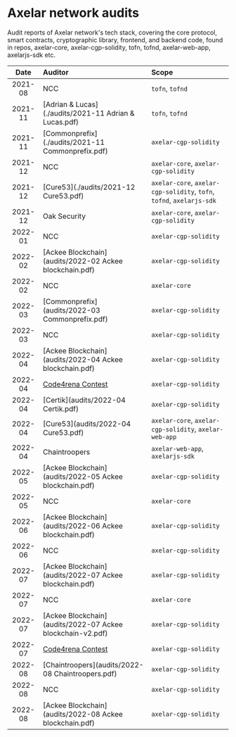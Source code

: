 # Axelar network audits

Audit reports of Axelar network's tech stack,
covering the core protocol, smart contracts, cryptographic library, frontend, and backend code,
found in repos, axelar-core, axelar-cgp-solidity, tofn, tofnd,
axelar-web-app, axelarjs-sdk etc.

| Date | Auditor | Scope |
| :---:        |     :--- | :--- |
| 2021-08 | NCC | `tofn`, `tofnd` |
| 2021-11 | [Adrian & Lucas](./audits/2021-11 Adrian & Lucas.pdf) | `tofn`, `tofnd` |
| 2021-11 | [Commonprefix](./audits/2021-11 Commonprefix.pdf) | `axelar-cgp-solidity` |
| 2021-12 | NCC | `axelar-core`, `axelar-cgp-solidity` |
| 2021-12 | [Cure53](./audits/2021-12 Cure53.pdf) | `axelar-core`, `axelar-cgp-solidity`, `tofn`, `tofnd`, `axelarjs-sdk` |
| 2021-12 | Oak Security | `axelar-core`, `axelar-cgp-solidity` |
| 2022-01 | NCC | `axelar-cgp-solidity` |
| 2022-02 | [Ackee Blockchain](audits/2022-02 Ackee blockchain.pdf) | `axelar-cgp-solidity` |
| 2022-02 | NCC | `axelar-core` |
| 2022-03 | [Commonprefix](audits/2022-03 Commonprefix.pdf) | `axelar-cgp-solidity` |
| 2022-03 | NCC | `axelar-cgp-solidity` |
| 2022-04 | [Ackee Blockchain](audits/2022-04 Ackee blockchain.pdf) | `axelar-cgp-solidity` |
| 2022-04 | [Code4rena Contest](https://code4rena.com/reports/2022-04-axelar) | `axelar-cgp-solidity` |
| 2022-04 | [Certik](audits/2022-04 Certik.pdf) | `axelar-cgp-solidity` |
| 2022-04 | [Cure53](audits/2022-04 Cure53.pdf) | `axelar-core`, `axelar-cgp-solidity`, `axelar-web-app` |
| 2022-04 | Chaintroopers | `axelar-web-app`, `axelarjs-sdk` |
| 2022-05 | [Ackee Blockchain](audits/2022-05 Ackee blockchain.pdf) | `axelar-cgp-solidity` |
| 2022-05 | NCC | `axelar-core` |
| 2022-06 | [Ackee Blockchain](audits/2022-06 Ackee blockchain.pdf) | `axelar-cgp-solidity` |
| 2022-06 | NCC | `axelar-cgp-solidity` |
| 2022-07 | [Ackee Blockchain](audits/2022-07 Ackee blockchain.pdf) | `axelar-cgp-solidity` |
| 2022-07 | NCC | `axelar-core` |
| 2022-07 | [Ackee Blockchain](audits/2022-07 Ackee blockchain-v2.pdf) | `axelar-cgp-solidity` |
| 2022-07 | [Code4rena Contest](https://code4rena.com/contests/2022-07-axelar-network-v2-contest) | `axelar-cgp-solidity` |
| 2022-08 | [Chaintroopers](audits/2022-08 Chaintroopers.pdf) | `axelar-cgp-solidity` |
| 2022-08 | NCC | `axelar-cgp-solidity` |
| 2022-08 | [Ackee Blockchain](audits/2022-08 Ackee blockchain.pdf) | `axelar-cgp-solidity` |
